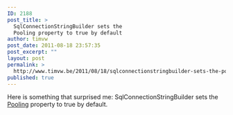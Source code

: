 ```yaml
---
ID: 2188
post_title: >
  SqlConnectionStringBuilder sets the
  Pooling property to true by default
author: timvw
post_date: 2011-08-18 23:57:35
post_excerpt: ""
layout: post
permalink: >
  http://www.timvw.be/2011/08/18/sqlconnectionstringbuilder-sets-the-pooling-property-to-true-by-default/
published: true
---
```

<p>Here is something that surprised me: SqlConnectionStringBuilder sets the <a href="http://msdn.microsoft.com/en-us/library/system.data.sqlclient.sqlconnectionstringbuilder.pooling.aspx">Pooling</a> property to true by default.</p>